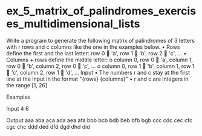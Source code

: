 # ex_5_matrix_of_palindromes_exercises_multidimensional_lists

Write a program to generate the following matrix of palindromes of 3 letters with r rows and c columns like the one in the examples below.
•	Rows define the first and the last letter: row 0  'a', row 1  'b', row 2  'c', …
•	Columns + rows define the middle letter: 
o	column 0, row 0  'a', column 1, row 0  'b', column 2, row 0  'c', …
o	column 0, row 1  'b', column 1, row 1  'c', column 2, row 1  'd', …
Input
•	The numbers r and c stay at the first line at the input in the format "{rows} {columns}"
•	r and c are integers in the range [1, 26]

Examples

Input
4 6


Output
aaa aba aca ada aea afa
bbb bcb bdb beb bfb bgb
ccc cdc cec cfc cgc chc
ddd ded dfd dgd dhd did
